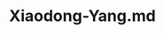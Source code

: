 ---
title: "Xiaodong-Yang.md"
collection: authors
permalink: /authors/Xiaodong-Yang
citation: ' Zhedong Zheng,  Xiaodong Yang,  Zhiding Yu,  Liang Zheng,  Yi Yang,  Jan Kautz, &quot;Joint discriminative and generative learning for person re-identification.&quot; CVPR, 2019.'
---